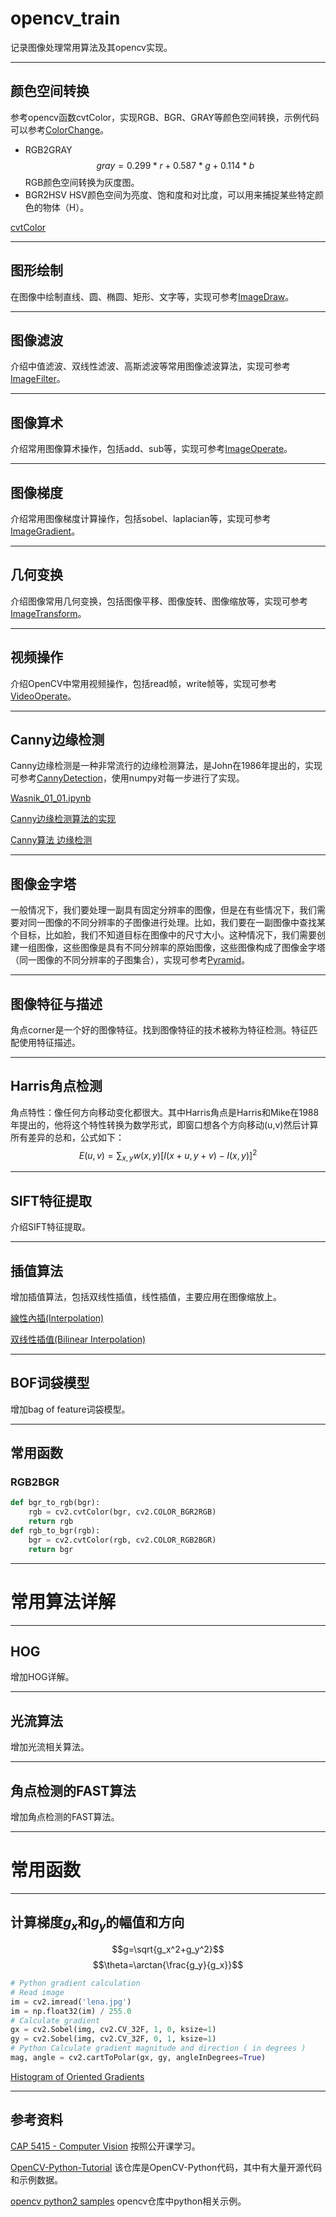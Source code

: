# opencv_train

记录图像处理常用算法及其opencv实现。

---
## 颜色空间转换

参考opencv函数cvtColor，实现RGB、BGR、GRAY等颜色空间转换，示例代码可以参考[ColorChange](./python/notebook/ColorChange.ipynb)。

- RGB2GRAY
$$gray = 0.299*r + 0.587*g + 0.114*b$$
RGB颜色空间转换为灰度图。
- BGR2HSV
HSV颜色空间为亮度、饱和度和对比度，可以用来捕捉某些特定颜色的物体（H）。

[cvtColor](https://docs.opencv.org/2.4/modules/imgproc/doc/miscellaneous_transformations.html#cvtcolor)

---
## 图形绘制

在图像中绘制直线、圆、椭圆、矩形、文字等，实现可参考[ImageDraw](./python/notebook/ImageDraw.ipynb)。

---
## 图像滤波
介绍中值滤波、双线性滤波、高斯滤波等常用图像滤波算法，实现可参考[ImageFilter](./python/notebook/ImageFilter.ipynb)。

---
## 图像算术
介绍常用图像算术操作，包括add、sub等，实现可参考[ImageOperate](./python/notebook/ImageOperate.ipynb)。

---
## 图像梯度
介绍常用图像梯度计算操作，包括sobel、laplacian等，实现可参考[ImageGradient](./python/notebook/ImageGradient.ipynb)。

---
## 几何变换
介绍图像常用几何变换，包括图像平移、图像旋转、图像缩放等，实现可参考[ImageTransform](./python/notebook/ImageTransform.ipynb)。

---
## 视频操作
介绍OpenCV中常用视频操作，包括read帧，write帧等，实现可参考[VideoOperate](./python/notebook/VideoOperate.ipynb)。

---
## Canny边缘检测

Canny边缘检测是一种非常流行的边缘检测算法，是John在1986年提出的，实现可参考[CannyDetection](./python/notebook/CannyDetection.ipynb)，使用numpy对每一步进行了实现。

[Wasnik_01_01.ipynb](https://github.com/ranriy/Canny-Edge-Detector/blob/master/Wasnik_01_01.ipynb)

[Canny边缘检测算法的实现](https://www.cnblogs.com/mightycode/p/6394810.html)

[Canny算法 边缘检测](http://www.cnblogs.com/Black-Small/p/3258463.html)

---
## 图像金字塔
一般情况下，我们要处理一副具有固定分辨率的图像，但是在有些情况下，我们需要对同一图像的不同分辨率的子图像进行处理。比如，我们要在一副图像中查找某个目标，比如脸，我们不知道目标在图像中的尺寸大小。这种情况下，我们需要创建一组图像，这些图像是具有不同分辨率的原始图像，这些图像构成了图像金字塔（同一图像的不同分辨率的子图集合），实现可参考[Pyramid](./python/notebook/Pyramid.ipynb)。

---
## 图像特征与描述
角点corner是一个好的图像特征。找到图像特征的技术被称为特征检测。特征匹配使用特征描述。

---
## Harris角点检测
角点特性：像任何方向移动变化都很大。其中Harris角点是Harris和Mike在1988年提出的，他将这个特性转换为数学形式，即窗口想各个方向移动(u,v)然后计算所有差异的总和，公式如下：
$$E(u,v)=\sum_{x,y}{w(x,y)[I(x+u, y+v)-I(x,y)]^2}$$

---
## SIFT特征提取
介绍SIFT特征提取。

---
## 插值算法

增加插值算法，包括双线性插值，线性插值，主要应用在图像缩放上。

[線性內插(Interpolation)](http://monkeycoding.com/?p=524#more-524)

[双线性插值(Bilinear Interpolation)](http://www.cnblogs.com/xpvincent/archive/2013/03/15/2961448.html)

---
## BOF词袋模型
增加bag of feature词袋模型。

---
## 常用函数

### RGB2BGR

```python
def bgr_to_rgb(bgr):
    rgb = cv2.cvtColor(bgr, cv2.COLOR_BGR2RGB)
    return rgb
def rgb_to_bgr(rgb):
    bgr = cv2.cvtColor(rgb, cv2.COLOR_RGB2BGR)
    return bgr
```

---
# 常用算法详解

---
## HOG
增加HOG详解。

---
## 光流算法
增加光流相关算法。

---
## 角点检测的FAST算法
增加角点检测的FAST算法。

---
# 常用函数

---
## 计算梯度$g_x$和$g_y$的幅值和方向

$$g=\sqrt{g_x^2+g_y^2}$$
$$\theta=\arctan{\frac{g_y}{g_x}}$$

```python
# Python gradient calculation
# Read image
im = cv2.imread('lena.jpg')
im = np.float32(im) / 255.0
# Calculate gradient
gx = cv2.Sobel(img, cv2.CV_32F, 1, 0, ksize=1)
gy = cv2.Sobel(img, cv2.CV_32F, 0, 1, ksize=1)
# Python Calculate gradient magnitude and direction ( in degrees )
mag, angle = cv2.cartToPolar(gx, gy, angleInDegrees=True)
```

[Histogram of Oriented Gradients](https://www.learnopencv.com/histogram-of-oriented-gradients/)

---
## 参考资料

[CAP 5415 - Computer Vision](http://crcv.ucf.edu/courses/CAP5415/Fall2012/) 按照公开课学习。

[OpenCV-Python-Tutorial](https://github.com/makelove/OpenCV-Python-Tutorial) 该仓库是OpenCV-Python代码，其中有大量开源代码和示例数据。

[opencv python2 samples](https://github.com/opencv/opencv/tree/master/samples/python) opencv仓库中python相关示例。
